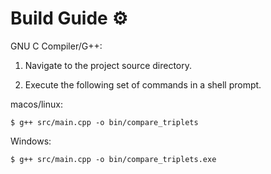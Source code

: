# Build Guide ⚙️

GNU C Compiler/G++:

1. Navigate to the project source directory.
   
2. Execute the following set of commands in a shell prompt.

macos/linux:

```$ g++ src/main.cpp -o bin/compare_triplets```

Windows:

```$ g++ src/main.cpp -o bin/compare_triplets.exe```